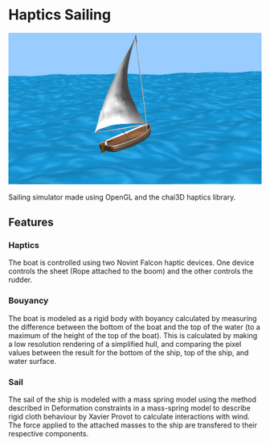 <h1>Haptics Sailing</h1>

![Haptic sailing screenshot](Screenshot.png)

Sailing simulator made using OpenGL and the chai3D haptics library.

<h2>Features</h2>

<h3>Haptics</h3>
The boat is controlled using two Novint Falcon haptic devices. One device controls the sheet (Rope attached to the boom) and the other controls the rudder.

<h3>Bouyancy</h3>
The boat is modeled as a rigid body with boyancy calculated by measuring the difference between the bottom of the boat and the top of the water (to a maximum of the height of the top of the boat). This is calculated by making a low resolution rendering of a simplified hull, and comparing the pixel values between the result for the bottom of the ship, top of the ship, and water surface.

<h3>Sail</h3>
The sail of the ship is modeled with a mass spring model using the method described in Deformation constraints in a mass-spring model to describe rigid cloth behaviour by Xavier Provot to calculate interactions with wind. The force applied to the attached masses to the ship are transfered to their respective components.
